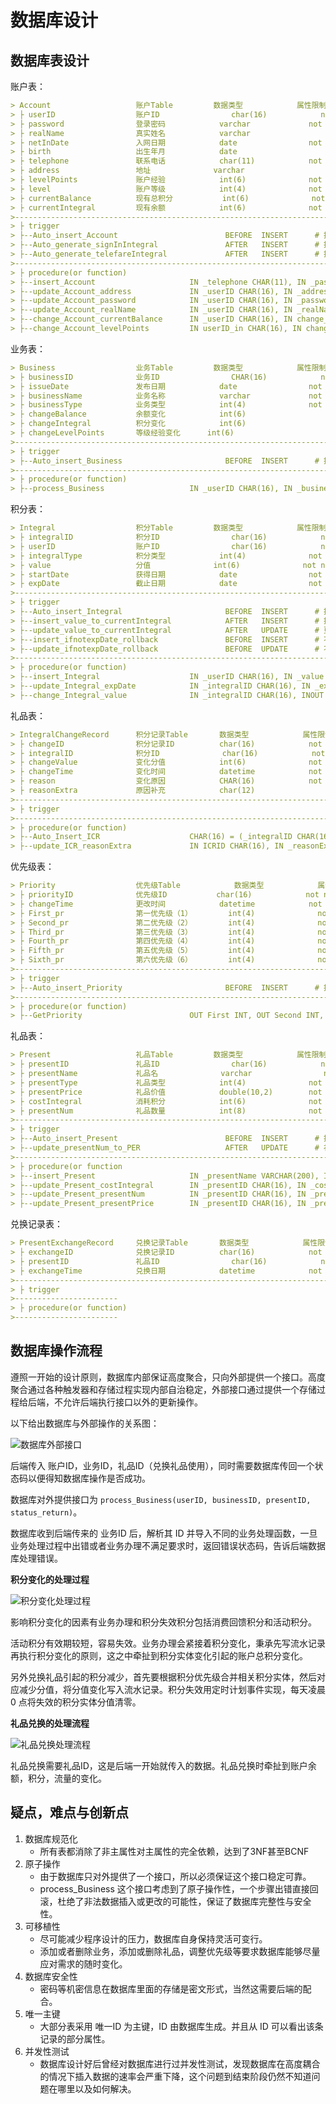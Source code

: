 # 数据库设计

## 数据库表设计

账户表：

```markdown
> Account					账户Table			数据类型			属性限制
> ├ userID					账户ID				char(16)			not null | unique | primary key
> ├ password				登录密码	    	varchar		    	not null
> ├ realName				真实姓名	    	varchar
> ├ netInDate				入网日期        	date		    	not null
> ├ birth					出生年月	    	date
> ├ telephone				联系电话        	char(11)	    	not null | unique
> ├ address					地址	        	varchar
> ├ levelPoints				账户经验	    	int(6)		    	not null
> ├ level			    	账户等级	    	int(4)		    	not null
> ├ currentBalance			现有总积分	    	int(6)		    	not null
> ├ currentIntegral			现有余额			int(6)				not null
>----------------------------------------------------------------------------------------------------------------------
> ├ trigger
> ├--Auto_insert_Account						BEFORE	INSERT		# 插入账户实体时只需要手机号码和密码，其他自动生成
> ├--Auto_generate_signInIntegral				AFTER	INSERT		# 插入账户实体后自动生成签到积分实体（2001）
> ├--Auto_generate_telefareIntegral				AFTER	INSERT		# 插入账户实体后自动生成话费积分实体（2001）
>----------------------------------------------------------------------------------------------------------------------
> ├ procedure(or function)
> ├--insert_Account						IN _telephone CHAR(11), IN _password VARCHAR(255)
> ├--update_Account_address				IN _userID CHAR(16), IN _address VARCHAR(255)
> ├--update_Account_password			IN _userID CHAR(16), IN _password VARCHAR(255)
> ├--update_Account_realName			IN _userID CHAR(16), IN _realName VARCHAR(255)
> ├--change_Account_currentBalance		IN _userID CHAR(16), IN change_balance INT
> ├--change_Account_levelPoints			IN userID_in CHAR(16), IN change_levelPoints INT
```

业务表：

```markdown
> Business					业务Table			数据类型			属性限制
> ├ businessID				业务ID				CHAR(16)			not null | unique | primary key
> ├ issueDate				发布日期			date 				not null
> ├ businessName			业务名称			varchar				not null | unique
> ├ businessType			业务类型			int(4)				not null
> ├ changeBalance			余额变化			int(6)
> ├ changeIntegral			积分变化			int(6)
> ├ changeLevelPoints		等级经验变化		int(6)
>----------------------------------------------------------------------------------------------------------------------
> ├ trigger
> ├--Auto_insert_Business						BEFORE 	INSERT		# 插入业务实体时自动插入发布时间
>----------------------------------------------------------------------------------------------------------------------
> ├ procedure(or function)
> ├--process_Business					IN _userID CHAR(16), IN _businessID CHAR(16), IN _presentID CHAR(16)
```

积分表：

```markdown
> Integral					积分Table			数据类型			属性限制
> ├ integralID				积分ID				char(16)			not null | unique | primary key
> ├ userID			        账户ID	            char(16)			not null | foreign key
> ├ integralType	        积分类型	        int(4)				not null
> ├ value			        分值	            int(6)				not null
> ├ startDate		        获得日期            date				not null
> ├ expDate			        截止日期	        date				not null
>----------------------------------------------------------------------------------------------------------------------
> ├ trigger
> ├--Auto_insert_Integral						BEFORE	INSERT		# 插入积分实体时只需要账户ID，积分分值，积分类型和失效日期，其他自动填充
> ├--insert_value_to_currentIntegral			AFTER	INSERT		# 插入积分实体时自动更新对应账户的现有总积分
> ├--update_value_to_currentIntegral			AFTER	UPDATE		# 更新积分实体时自动更新对应账户的现有总积分
> ├--insert_ifnotexpDate_rollback				BEFORE	INSERT		# 不允许插入过期的积分实体
> ├--update_ifnotexpDate_rollback				BEFORE	UPDATE		# 不允许更新过期的积分实体
>-----------------------------------------------------------------------------------------------------------------------
> ├ procedure(or function)
> ├--insert_Integral					IN _userID CHAR(16), IN _value INT, IN _integralType INT, IN _expDate
> ├--update_Integral_expDate			IN _integralID CHAR(16), IN _expDate DATE
> ├--change_Integral_value				IN _integralID CHAR(16), INOUT change_value INT
```

礼品表：

```markdown
> IntegralChangeRecord		积分记录Table		数据类型			属性限制
> ├ changeID				积分记录ID			char(16)			not null | unique | primary key
> ├ integralID              积分ID              char(16)            not null | foreign key
> ├ changeValue             变化分值	        int(6)              not null
> ├ changeTime              变化时间            datetime            not null
> ├ reason                  变化原因            CHAR(16)            not null | foreign key
> ├ reasonExtra		        原因补充	        char(12)
>----------------------------------------------------------------------------------------------------------------------
> ├ trigger
>-----------------------------------------------------------------------------------------------------------------------
> ├ procedure(or function)
> ├--Auto_Insert_ICR					CHAR(16) = (_integralID CHAR(16), _changeValue INT, _reason CHAR(16))
> ├--update_ICR_reasonExtra				IN ICRID CHAR(16), IN _reasonExtra CHAR(16)
```

优先级表：

```markdown
> Priority					优先级Table			数据类型			属性限制
> ├ priorityID				优先级ID			char(16)			not null | unique | primary key
> ├ changeTime	            更改时间		    datetime	        not null
> ├ First_pr	            第一优先级（1）	    int(4)		        not null
> ├ Second_pr	            第二优先级（2）	    int(4)		        not null
> ├ Third_pr	            第三优先级（3）	    int(4)		        not null
> ├ Fourth_pr	            第四优先级（4）	    int(4)		        not null
> ├ Fifth_pr	            第五优先级（5）	    int(4)		        not null
> ├ Sixth_pr	            第六优先级（6）	    int(4)		        not null
>----------------------------------------------------------------------------------------------------------------------
> ├ trigger
> ├--Auto_insert_Priority						BEFORE	INSERT		# 插入优先级时只需要各个积分类型的优先级，其他自动填充
>----------------------------------------------------------------------------------------------------------------------
> ├ procedure(or function)
> ├--GetPriority						OUT First INT, OUT Second INT, OUT Third INT, OUT Fourth INT, OUT Fifth INT, OUT Sixth INT
```

礼品表：

```markdown
> Present					礼品Table			数据类型			属性限制
> ├ presentID				礼品ID				char(16)			not null | unique | primary key
> ├ presentName		        礼品名              varchar		        not null | unique
> ├ presentType		        礼品类型            int(4)              not null
> ├ presentPrice	        礼品价值            double(10,2)        not null
> ├ costIntegral	        消耗积分            int(6)              not null
> ├ presentNum			    礼品数量            int(8)              not null
>----------------------------------------------------------------------------------------------------------------------
> ├ trigger
> ├--Auto_insert_Present						BEFORE	INSERT		# 插入礼品时只需要给出礼品名，礼品类型，礼品价值，消耗积分和礼品数量，其他自动填充
> ├--update_presentNum_to_PER					AFTER	UPDATE		# 礼品数量减少（限定减少1）时自动向兑换记录插入记录
>-----------------------------------------------------------------------------------------------------------------------
> ├ procedure(or function
> ├--insert_Present						IN _presentName VARCHAR(200), IN _presentType INT, IN _presentPrice INT, IN _costIntegral INT, IN _presentNum INT
> ├--update_Present_costIntegral		IN _presentID CHAR(16), IN _costIntegral INT
> ├--update_Present_presentNum			IN _presentID CHAR(16), IN _presentNum INT
> ├--update_Present_presentPrice		IN _presentID CHAR(16), IN _presentPrice INT
```

兑换记录表：

```markdown
> PresentExchangeRecord		兑换记录Table		数据类型			属性限制
> ├ exchangeID				兑换记录ID			char(16)			not null | unique | primary key
> ├ presentID	            礼品ID	            char(16)    		not null | foreign key
> ├ exchangeTime            兑换日期	        datetime			not null
>----------------------------------------------------------------------------------------------------------------------
> ├ trigger
>-----------------------
> ├ procedure(or function)
>-----------------------
```

## 数据库操作流程

遵照一开始的设计原则，数据库内部保证高度聚合，只向外部提供一个接口。高度聚合通过各种触发器和存储过程实现内部自治稳定，外部接口通过提供一个存储过程给后端，不允许后端执行接口以外的更新操作。

以下给出数据库与外部操作的关系图：

![数据库外部接口](../images/后端外部接口.png)

后端传入 账户ID，业务ID，礼品ID（兑换礼品使用），同时需要数据库传回一个状态码以便得知数据库操作是否成功。

数据库对外提供接口为 `process_Business(userID, businessID, presentID, status_return)`。

数据库收到后端传来的 业务ID 后，解析其 ID 并导入不同的业务处理函数，一旦业务处理过程中出错或者业务办理不满足要求时，返回错误状态码，告诉后端数据库处理错误。

**积分变化的处理过程**

![积分变化处理过程](../images/积分变化流程.png)

影响积分变化的因素有业务办理和积分失效积分包括消费回馈积分和活动积分。

活动积分有效期较短，容易失效。业务办理会紧接着积分变化，秉承先写流水记录再执行积分变化的原则，这之中牵扯到积分实体变化引起的账户总积分变化。

另外兑换礼品引起的积分减少，首先要根据积分优先级合并相关积分实体，然后对应减少分值，将分值变化写入流水记录。积分失效用定时计划事件实现，每天凌晨 0 点将失效的积分实体分值清零。

**礼品兑换的处理流程**

![礼品兑换处理流程](../images/礼品兑换流程.png)

礼品兑换需要礼品ID，这是后端一开始就传入的数据。礼品兑换时牵扯到账户余额，积分，流量的变化。

## 疑点，难点与创新点

1. 数据库规范化
   - 所有表都消除了非主属性对主属性的完全依赖，达到了3NF甚至BCNF
2. 原子操作
   - 由于数据库只对外提供了一个接口，所以必须保证这个接口稳定可靠。
   - process_Business 这个接口考虑到了原子操作性，一个步骤出错直接回滚，杜绝了非法数据插入或更改的可能性，保证了数据库完整性与安全性。
3. 可移植性
   - 尽可能减少程序设计的压力，数据库自身保持灵活可变行。
   - 添加或者删除业务，添加或删除礼品，调整优先级等要求数据库能够尽量应对需求的随时变化。
4. 数据库安全性
   - 密码等机密信息在数据库里面的存储是密文形式，当然这需要后端的配合。
5. 唯一主键
   - 大部分表采用 唯一ID 为主键，ID 由数据库生成。并且从 ID 可以看出该条记录的部分属性。
6. 并发性测试
   - 数据库设计好后曾经对数据库进行过并发性测试，发现数据库在高度耦合的情况下插入数据的速率会严重下降，这个问题到结束阶段仍然不知道问题在哪里以及如何解决。
